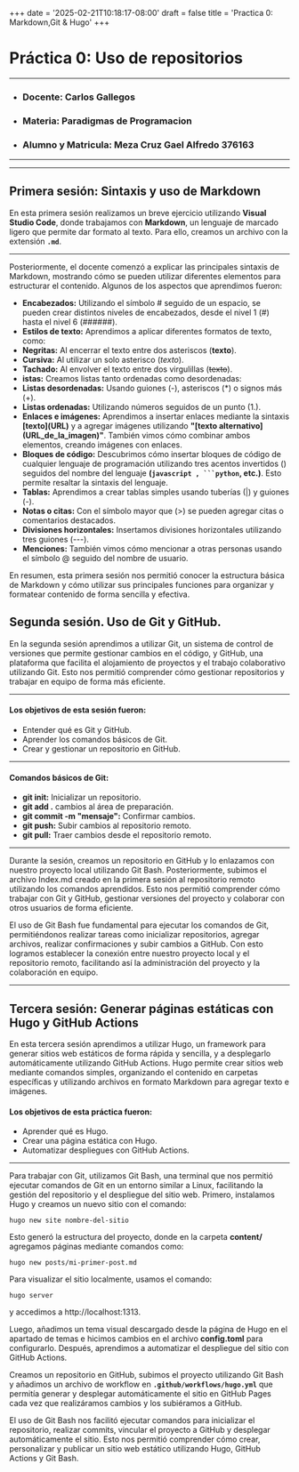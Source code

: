 +++
date = '2025-02-21T10:18:17-08:00'
draft = false 
title = 'Practica 0: Markdown,Git & Hugo'
+++


# **Práctica 0: Uso de repositorios**

***
* ### **Docente:** Carlos Gallegos
* ### **Materia:** Paradigmas de Programacion
* ### **Alumno y Matricula:** Meza Cruz Gael Alfredo 376163
***

***
## **Primera sesión: Sintaxis y uso de Markdown**
En esta primera sesión realizamos un breve ejercicio utilizando **Visual Studio Code**, donde trabajamos con **Markdown**, un lenguaje de marcado ligero que permite dar formato al texto. Para ello, creamos un archivo con la extensión 
**`.md`**.

***
Posteriormente, el docente comenzó a explicar las principales sintaxis de Markdown, mostrando cómo se pueden utilizar diferentes elementos para estructurar el contenido. Algunos de los aspectos que aprendimos fueron:
* **Encabezados:** Utilizando el símbolo # seguido de un espacio, se pueden crear distintos niveles de encabezados, desde el nivel 1 (#) hasta el nivel 6 (######).
* **Estilos de texto:** Aprendimos a aplicar diferentes formatos de texto, como:
* **Negritas:** Al encerrar el texto entre dos asteriscos (**texto**).
* **Cursiva:** Al utilizar un solo asterisco (*texto*).
* **Tachado:** Al envolver el texto entre dos virgulillas (~~texto~~).
* **istas:** Creamos listas tanto ordenadas como desordenadas:
* **Listas desordenadas:** Usando guiones (-), asteriscos (*) o signos más (+).
* **Listas ordenadas:** Utilizando números seguidos de un punto (1.).
* **Enlaces e imágenes:** Aprendimos a insertar enlaces mediante la sintaxis **\[texto](URL)** y a agregar imágenes utilizando **"\[texto alternativo](URL_de_la_imagen)"**. También vimos cómo combinar ambos elementos, creando imágenes con enlaces.
* **Bloques de código:** Descubrimos cómo insertar bloques de código de cualquier lenguaje de programación utilizando tres acentos invertidos () seguidos del nombre del lenguaje **(` javascript , ```python `, etc.)**. Esto permite resaltar la sintaxis del lenguaje.
* **Tablas:** Aprendimos a crear tablas simples usando tuberías (|) y guiones (-).
* **Notas o citas:** Con el símbolo mayor que (>) se pueden agregar citas o comentarios destacados.
* **Divisiones horizontales:** Insertamos divisiones horizontales utilizando tres guiones (---).
* **Menciones:** También vimos cómo mencionar a otras personas usando el símbolo @ seguido del nombre de usuario.

En resumen, esta primera sesión nos permitió conocer la estructura básica de Markdown y cómo utilizar sus principales funciones para organizar y formatear contenido de forma sencilla y efectiva.


## **Segunda sesión. Uso de Git y GitHub.**
En la segunda sesión aprendimos a utilizar Git, un sistema de control de versiones que permite gestionar cambios en el código, y GitHub, una plataforma que facilita el alojamiento de proyectos y el trabajo colaborativo utilizando Git. Esto nos permitió comprender cómo gestionar repositorios y trabajar en equipo de forma más eficiente.
***
#### Los objetivos de esta sesión fueron:
* Entender qué es Git y GitHub.
* Aprender los comandos básicos de Git.
* Crear y gestionar un repositorio en GitHub.
***
#### Comandos básicos de Git:
* **git init:** Inicializar un repositorio.
* **git add .** cambios al área de preparación.
* **git commit -m "mensaje":** Confirmar cambios.
* **git push:** Subir cambios al repositorio remoto.
* **git pull:** Traer cambios desde el repositorio remoto.
***
Durante la sesión, creamos un repositorio en GitHub y lo enlazamos con nuestro proyecto local utilizando Git Bash. Posteriormente, subimos el archivo Index.md creado en la primera sesión al repositorio remoto utilizando los comandos aprendidos. Esto nos permitió comprender cómo trabajar con Git y GitHub, gestionar versiones del proyecto y colaborar con otros usuarios de forma eficiente.

El uso de Git Bash fue fundamental para ejecutar los comandos de Git, permitiéndonos realizar tareas como inicializar repositorios, agregar archivos, realizar confirmaciones y subir cambios a GitHub. Con esto logramos establecer la conexión entre nuestro proyecto local y el repositorio remoto, facilitando así la administración del proyecto y la colaboración en equipo.

***

## **Tercera sesión: Generar páginas estáticas con Hugo y GitHub Actions**

En esta tercera sesión aprendimos a utilizar Hugo, un framework para generar sitios web estáticos de forma rápida y sencilla, y a desplegarlo automáticamente utilizando GitHub Actions. Hugo permite crear sitios web mediante comandos simples, organizando el contenido en carpetas específicas y utilizando archivos en formato Markdown para agregar texto e imágenes.

#### Los objetivos de esta práctica fueron:
* Aprender qué es Hugo.
* Crear una página estática con Hugo.
* Automatizar despliegues con GitHub Actions.

***

Para trabajar con Git, utilizamos Git Bash, una terminal que nos permitió ejecutar comandos de Git en un entorno similar a Linux, facilitando la gestión del repositorio y el despliegue del sitio web.
Primero, instalamos Hugo y creamos un nuevo sitio con el comando:
```
hugo new site nombre-del-sitio
```
Esto generó la estructura del proyecto, donde en la carpeta **content/** agregamos páginas mediante comandos como:
```
hugo new posts/mi-primer-post.md
```
Para visualizar el sitio localmente, usamos el comando:
```
hugo server
```
y accedimos a http://localhost:1313.

Luego, añadimos un tema visual descargado desde la página de Hugo en el apartado de temas e hicimos cambios en el archivo **config.toml** para configurarlo. Después, aprendimos a automatizar el despliegue del sitio con GitHub Actions. 

Creamos un repositorio en GitHub, subimos el proyecto utilizando Git Bash y añadimos un archivo de workflow en **`.github/workflows/hugo.yml`** que permitía generar y desplegar automáticamente el sitio en GitHub Pages cada vez que realizáramos cambios y los subiéramos a GitHub.

El uso de Git Bash nos facilitó ejecutar comandos para inicializar el repositorio, realizar commits, vincular el proyecto a GitHub y desplegar automáticamente el sitio. Esto nos permitió comprender cómo crear, personalizar y publicar un sitio web estático utilizando Hugo, GitHub Actions y Git Bash. 
